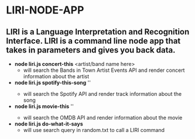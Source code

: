 # LIRI-NODE-APP

## LIRI is a Language Interpretation and Recognition Interface. LIRI is a command line node app that takes in parameters and gives you back data.

* __node liri.js concert-this__ <artist/band name here>
  * will search the Bands in Town Artist Events API and render concert information about the artist
* __node liri.js spotify-this-song__ '<song name here>'
  * will search the Spotify API and render track information about the song
* __node liri.js movie-this__ '<movie name here>'
  * will search the OMDB API and render information about the movie
* __node liri.js do-what-it-says__
  * will use search query in random.txt to call a LIRI command
